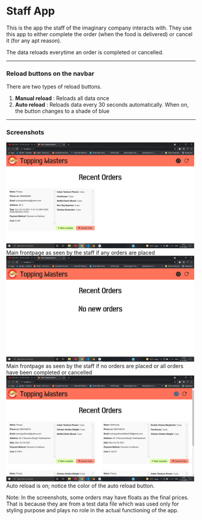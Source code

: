 # Staff App

This is the app the staff of the imaginary company interacts with.
They use this app to either complete the order (when the food is delivered) or cancel it (for any apt reason).

The data reloads everytime an order is completed or cancelled.

---

### Reload buttons on the navbar

There are two types of reload buttons.

1. **Manual reload** : Reloads all data once
2. **Auto reload** : Reloads data every 30 seconds automatically. When on, the button changes to a shade of blue

---

### Screenshots
<img src="./screenshots/all-orders.png" alt="main page with orders" width=500 />
Main frontpage as seen by the staff if any orders are placed

<img src="./screenshots/all-orders-served.png" alt="main page without orders" width=500 />
Main frontpage as seen by the staff if no orders are placed or all orders have been completed or cancelled

<img src="./screenshots/auto-reload-on.png" alt="auto-reload-on" width=500 />
Auto reload is on; notice the color of the auto reload button.


Note: In the screenshots, some orders may have floats as the final prices. That is because they are from a test data file which was used only for styling purpose and plays no role in the actual functioning of the app.
